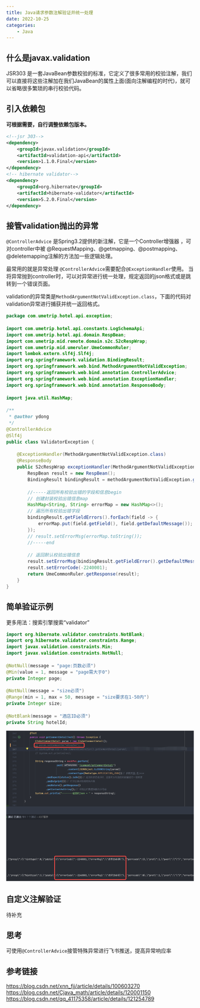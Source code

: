 ```yaml
---
title: Java请求参数注解验证并统一处理
date: 2022-10-25
categories:
    - Java
---
```

## 什么是javax.validation

JSR303 是一套JavaBean参数校验的标准，它定义了很多常用的校验注解，我们可以直接将这些注解加在我们JavaBean的属性上面(面向注解编程的时代)，就可以省略很多繁琐的串行校验代码。

## 引入依赖包

**可根据需要，自行调整依赖包版本。**

```XML
<!--jsr 303-->
<dependency>
    <groupId>javax.validation</groupId>
    <artifactId>validation-api</artifactId>
    <version>1.1.0.Final</version>
</dependency>
<!-- hibernate validator-->
<dependency>
    <groupId>org.hibernate</groupId>
    <artifactId>hibernate-validator</artifactId>
    <version>5.2.0.Final</version>
</dependency>
```

## 接管validation抛出的异常

`@ControllerAdvice` 是Spring3.2提供的新注解，它是一个Controller增强器 ，可对controller中被 @RequestMapping、@getmapping、@postmapping、@deletemapping注解的方法加一些逻辑处理。

最常用的就是异常处理 `@ControllerAdvice`需要配合`@ExceptionHandler`使用。 当将异常抛到controller时，可以对异常进行统一处理，规定返回的json格式或是跳转到一个错误页面。

validation的异常类是`MethodArgumentNotValidException.class`，下面的代码对validation异常进行捕获并统一返回格式。

```Java
package com.umetrip.hotel.api.exception;

import com.umetrip.hotel.api.constants.LogSchemaApi;
import com.umetrip.hotel.api.domain.RespBean;
import com.umetrip.mid.remote.domain.s2c.S2cRespWrap;
import com.umetrip.mid.umeruler.UmeCommonRuler;
import lombok.extern.slf4j.Slf4j;
import org.springframework.validation.BindingResult;
import org.springframework.web.bind.MethodArgumentNotValidException;
import org.springframework.web.bind.annotation.ControllerAdvice;
import org.springframework.web.bind.annotation.ExceptionHandler;
import org.springframework.web.bind.annotation.ResponseBody;

import java.util.HashMap;

/**
 * @author ydong
 */
@ControllerAdvice
@Slf4j
public class ValidatorException {

    @ExceptionHandler(MethodArgumentNotValidException.class)
    @ResponseBody
    public S2cRespWrap exceptionHandler(MethodArgumentNotValidException methodArgumentNotValidException) {
        RespBean result = new RespBean();
        BindingResult bindingResult = methodArgumentNotValidException.getBindingResult();
        
        //-----返回所有校验出错的字段和信息begin
        // 创建封装校验出错信息map
        HashMap<String, String> errorMap = new HashMap<>();
        // 遍历所有校验出错字段
        bindingResult.getFieldErrors().forEach(field -> {
            errorMap.put(field.getField(), field.getDefaultMessage());
        });
        // result.setErrorMsg(errorMap.toString());
        //-----end

        // 返回默认校验出错信息
        result.setErrorMsg(bindingResult.getFieldError().getDefaultMessage());
        result.setErrorCode(-2240001);
        return UmeCommonRuler.getResponse(result);
    }
}
```

## 简单验证示例

更多用法：搜索引擎搜索“validator”

```Java
import org.hibernate.validator.constraints.NotBlank;
import org.hibernate.validator.constraints.Range;
import javax.validation.constraints.Min;
import javax.validation.constraints.NotNull;

@NotNull(message = "page:页数必须")
@Min(value = 1, message = "page需大于0")
private Integer page;

@NotNull(message = "size必须")
@Range(min = 1, max = 50, message = "size要求在1-50内")
private Integer size;

@NotBlank(message = "酒店ID必须")
private String hotelId;
```

![](asynccode.png)

## 自定义注解验证

待补充

## 思考

可使用`@ControllerAdvice`接管特殊异常进行飞书推送，提高异常响应率

## 参考链接

https://blog.csdn.net/xnn_fjj/article/details/100603270
https://blog.csdn.net/Cjava_math/article/details/120001150
https://blog.csdn.net/qq_41175358/article/details/121254789